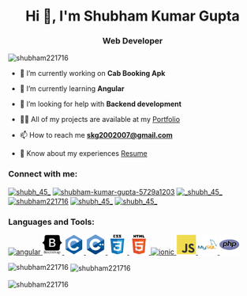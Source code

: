 
<h1 align="center">Hi 👋, I'm Shubham Kumar Gupta</h1>
<h3 align="center">Web Developer</h3>

<p align="left"> <img src="https://komarev.com/ghpvc/?username=shubham221716&label=Profile%20views&color=0e75b6&style=flat" alt="shubham221716" /> </p>






- 🔭 I’m currently working on **Cab Booking Apk**

- 🌱 I’m currently learning **Angular**

- 🤝 I’m looking for help with **Backend development**

- 👨‍💻 All of my projects are available at my [Portfolio](https://shubh45.netlify.app/)

- 📫 How to reach me **skg2002007@gmail.com**

- 📄 Know about my experiences [Resume](https://drive.google.com/file/d/149PzTbsTC0pPSVwq8JnuqfLb2uHaGMD2/view?usp=sharing)

<h3 align="left">Connect with me:</h3>
<p align="left">
<a href="https://twitter.com/shubh_45_" target="blank"><img align="center" src="https://raw.githubusercontent.com/rahuldkjain/github-profile-readme-generator/master/src/images/icons/Social/twitter.svg" alt="shubh_45_" height="30" width="40" /></a>
<a href="https://linkedin.com/in/shubh45" target="blank"><img align="center" src="https://raw.githubusercontent.com/rahuldkjain/github-profile-readme-generator/master/src/images/icons/Social/linked-in-alt.svg" alt="shubham-kumar-gupta-5729a1203" height="30" width="40" /></a>
<a href="https://instagram.com/_shubh_45_" target="blank"><img align="center" src="https://raw.githubusercontent.com/rahuldkjain/github-profile-readme-generator/master/src/images/icons/Social/instagram.svg" alt="_shubh_45_" height="30" width="40" /></a>
<a href="https://www.codechef.com/users/shubham221716" target="blank"><img align="center" src="https://cdn.jsdelivr.net/npm/simple-icons@3.1.0/icons/codechef.svg" alt="shubham221716" height="30" width="40" /></a>
<a href="https://www.hackerrank.com/shubh_45_" target="blank"><img align="center" src="https://raw.githubusercontent.com/rahuldkjain/github-profile-readme-generator/master/src/images/icons/Social/hackerrank.svg" alt="shubh_45_" height="30" width="40" /></a>
<a href="https://www.leetcode.com/shubh_45_" target="blank"><img align="center" src="https://raw.githubusercontent.com/rahuldkjain/github-profile-readme-generator/master/src/images/icons/Social/leet-code.svg" alt="shubh_45_" height="30" width="40" /></a>
</p>

<h3 align="left">Languages and Tools:</h3>
<p align="left"> <a href="https://angular.io" target="_blank" rel="noreferrer"> <img src="https://angular.io/assets/images/logos/angular/angular.svg" alt="angular" width="40" height="40"/> </a> <a href="https://getbootstrap.com" target="_blank" rel="noreferrer"> <img src="https://raw.githubusercontent.com/devicons/devicon/master/icons/bootstrap/bootstrap-plain-wordmark.svg" alt="bootstrap" width="40" height="40"/> </a> <a href="https://www.cprogramming.com/" target="_blank" rel="noreferrer"> <img src="https://raw.githubusercontent.com/devicons/devicon/master/icons/c/c-original.svg" alt="c" width="40" height="40"/> </a> <a href="https://www.w3schools.com/cpp/" target="_blank" rel="noreferrer"> <img src="https://raw.githubusercontent.com/devicons/devicon/master/icons/cplusplus/cplusplus-original.svg" alt="cplusplus" width="40" height="40"/> </a> <a href="https://www.w3schools.com/css/" target="_blank" rel="noreferrer"> <img src="https://raw.githubusercontent.com/devicons/devicon/master/icons/css3/css3-original-wordmark.svg" alt="css3" width="40" height="40"/> </a> <a href="https://www.w3.org/html/" target="_blank" rel="noreferrer"> <img src="https://raw.githubusercontent.com/devicons/devicon/master/icons/html5/html5-original-wordmark.svg" alt="html5" width="40" height="40"/> </a> <a href="https://ionicframework.com" target="_blank" rel="noreferrer"> <img src="https://upload.wikimedia.org/wikipedia/commons/d/d1/Ionic_Logo.svg" alt="ionic" width="40" height="40"/> </a> <a href="https://developer.mozilla.org/en-US/docs/Web/JavaScript" target="_blank" rel="noreferrer"> <img src="https://raw.githubusercontent.com/devicons/devicon/master/icons/javascript/javascript-original.svg" alt="javascript" width="40" height="40"/> </a> <a href="https://www.mysql.com/" target="_blank" rel="noreferrer"> <img src="https://raw.githubusercontent.com/devicons/devicon/master/icons/mysql/mysql-original-wordmark.svg" alt="mysql" width="40" height="40"/> </a> <a href="https://www.php.net" target="_blank" rel="noreferrer"> <img src="https://raw.githubusercontent.com/devicons/devicon/master/icons/php/php-original.svg" alt="php" width="40" height="40"/> </a> </p>

<p><img align="left" src="https://github-readme-stats.vercel.app/api/top-langs?username=shubham221716&show_icons=true&locale=en&layout=compact" alt="shubham221716" /></p>

<p>&nbsp;<img align="center" src="https://github-readme-stats.vercel.app/api?username=shubham221716&show_icons=true&locale=en" alt="shubham221716" /></p>

<p><img align="center" src="https://github-readme-streak-stats.herokuapp.com/?user=shubham221716&" alt="shubham221716" /></p>


